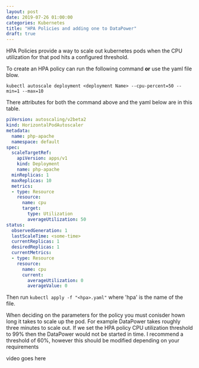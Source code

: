 ```yaml
---
layout: post
date: 2019-07-26 01:00:00
categories: Kubernetes
title: "HPA Policies and adding one to DataPower"
draft: true
---
```


HPA Policies provide a way to scale out kubernetes pods when the CPU utilization for that pod hits a configured threshold.


To create an HPA policy can run the following command **or** use the yaml file blow.

`kubectl autoscale deployment <deployment Name> --cpu-percent=50 --min=1 --max=10`

There attributes for both the command above and the yaml below are in this table. 


```yaml
piVersion: autoscaling/v2beta2
kind: HorizontalPodAutoscaler
metadata:
  name: php-apache
  namespace: default
spec:
  scaleTargetRef:
    apiVersion: apps/v1
    kind: Deployment
    name: php-apache
  minReplicas: 1
  maxReplicas: 10
  metrics:
  - type: Resource
    resource:
      name: cpu
      target:
        type: Utilization
        averageUtilization: 50
status:
  observedGeneration: 1
  lastScaleTime: <some-time>
  currentReplicas: 1
  desiredReplicas: 1
  currentMetrics:
  - type: Resource
    resource:
      name: cpu
      current:
        averageUtilization: 0
        averageValue: 0
```


Then run `kubectl apply -f "<hpa>.yaml"` where 'hpa' is the name of the file.


When deciding on the parameters for the policy you must conisder hown long it takes to scale up the pod. For example DataPower takes roughly three minutes to scale out. If we set the HPA policy CPU utilization threshold to 99% then the DataPower would not be started in time. I recommend a threshold of 60%, however this should be modified depending on your requirements



video goes here
